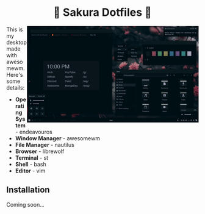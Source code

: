 <h1 align=center>🌸 Sakura Dotfiles 🌸</h1>

<img src="screenshot.png" alt="img" align="right" width="450px">

This is my desktop made with awesomewm. Here's some details:

- **Operating System** - endeavouros
- **Window Manager** - awesomewm
- **File Manager** - nautilus
- **Browser** - librewolf
- **Terminal** - st
- **Shell** - bash
- **Editor** - vim

## Installation

Coming soon...
